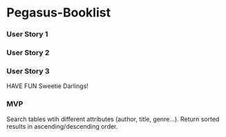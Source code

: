 # Pegasus-Booklist

### User Story 1


### User Story 2


### User Story 3
HAVE FUN Sweetie Darlings!

### MVP
Search tables wtih different attributes (author, title, genre...). Return sorted results in ascending/descending order.
